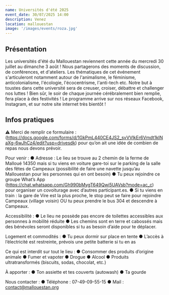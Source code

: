 ```yaml
---
name: Universités d'été 2025
event_date: 30/07/2025 14:00
description: Venez
location: mallouestan
image: '/images/events/roza.jpg'
---
```


## Présentation
Les universités d'été du Mallouestan reviennent cette année du mercredi 30 juillet au dimanche 3 août !
Nous partagerons des moments de discussion, de conférences, et d'ateliers. 
Les thématiques de cet événement s'articuleront notamment autour de l'animalisme, le féminisme, anticolonialisme, l'écologie, l'écocentrisme, l'anti-tech etc. Notre but à toustes dans cette université sera de creuser, croiser, débattre et challenger nos luttes ! Bien sûr, le soir de chaque journée cérébralement bien remplie, fera place à des festivités !
Le programme arrive sur nos réseaux Facebook, Instagram, et sur notre site internet très bientôt !

## Infos pratiques

⚠ Merci de remplir ce formulaire : (https://docs.google.com/forms/d/1GkPmL440CE4JS2_svVVlkEr6Vmdt1kINaXg-6wJhCz4/edit?usp=drivesdk) pour qu’on ait une idée de combien de repas nous devons prévoir.

Pour venir :
● Adresse : Le lieu se trouve au 2 chemin de la ferme de Malloué 14350 mais si tu viens en voiture gare-toi sur le parking de la salle des fêtes de Campeaux (possibilité de faire une navette jusqu’au Mallouestan pour les personnes qui en ont besoin)
● Tu peux rejoindre ce groupe What’s App (https://chat.whatsapp.com/Gh990bMygT649Qwi5UAVsb?mode=ac_c) pour organiser un covoiturage avec d’autres participant.es.
● Si tu viens en train : la gare de Vire est la plus proche, le stop peut se faire pour rejoindre Campeaux (village voisin) OU tu peux prendre le bus 304 et descendre à Campeaux.

Accessibilité :
● Le lieu ne possède pas encore de toilettes accessibles aux personnes à mobilité réduite
● Les chemins sont en terre et cabossés mais des bénévoles seront disponibles si tu as besoin d’aide pour te déplacer.

Logement et commodités :
● Tu peux dormir sur place en tente
● L’accès à l’électricité est restreinte, prévois une petite batterie si tu en as

Ce qui est interdit sur tout le lieu :
● Consommer des produits d’origine animale
● Fumer et vapoter
● Drogue
● Alcool
● Produits ultratransformés (biscuits, sodas, chocolat, etc.)

À apporter :
● Ton assiette et tes couverts (autowash)
● Ta gourde

Nous contacter :
● Téléphone : 07-49-09-55-15
● Mail : contact@mallouestan.org




















